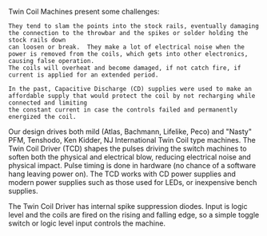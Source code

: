 Twin Coil Machines present some challenges:

    They tend to slam the points into the stock rails, eventually damaging the connection to the throwbar and the spikes or solder holding the stock rails down 
    can loosen or break.  They make a lot of electrical noise when the power is removed from the coils, which gets into other electronics, causing false operation.
    The coils will overheat and become damaged, if not catch fire, if current is applied for an extended period.
    
    In the past, Capacitive Discharge (CD) supplies were used to make an affordable supply that would protect the coil by not recharging while connected and limiting
    the constant current in case the controls failed and permanently energized the coil.

Our design drives both mild (Atlas, Bachmann, Lifelike, Peco) and "Nasty" PFM, Tenshodo, Ken Kidder, NJ International Twin Coil type machines.  The Twin Coil Driver
(TCD) shapes the pulses driving the switch machines to soften both the physical and electrical blow, reducing electrical noise and physical impact.  Pulse timing is
done in hardware (no chance of a software hang leaving power on).  The TCD works with CD power supplies and modern power supplies such as those used for LEDs, or
inexpensive bench supplies.  

The Twin Coil Driver has internal spike suppression diodes.  Input is logic level and the coils are fired on the rising and falling edge, so a simple toggle switch 
or logic level input controls the machine.
